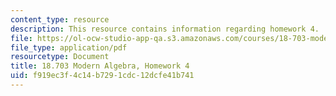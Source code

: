 ```yaml
---
content_type: resource
description: This resource contains information regarding homework 4.
file: https://ol-ocw-studio-app-qa.s3.amazonaws.com/courses/18-703-modern-algebra-spring-2013/f919ec3f4c14b7291cdc12dcfe41b741_MIT18_703S13_h4.pdf
file_type: application/pdf
resourcetype: Document
title: 18.703 Modern Algebra, Homework 4
uid: f919ec3f-4c14-b729-1cdc-12dcfe41b741
---
```

